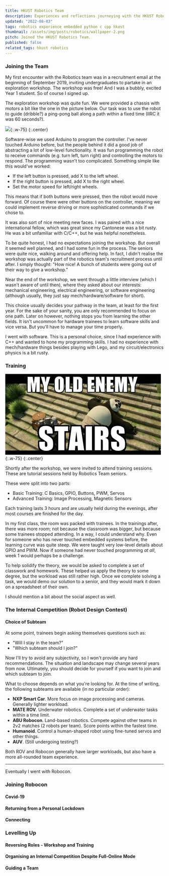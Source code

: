```yaml
---
title: HKUST Robotics Team
description: Experiences and reflections journeying with the HKUST Robotics Team.
updated: "2022-08-03"
tags: robotics experience embedded python c cpp hkust
thumbnail: /assets/img/posts/robotics/wallpaper-2.png
pitch: Joined the HKUST Robotics Team.
published: false
related_tags: hkust robotics
---
```


### Joining the Team
My first encounter with the Robotics team was in a recruitment email at the beginning of September 2019, inviting undergraduates to partake in an exploration workshop. The workshop was free! And I was a bubbly, excited Year 1 student. So of course I signed up.

The exploration workshop was quite fun. We were provided a chassis with motors a bit like the one in the picture below. Our task was to use the robot to guide (dribble?) a ping-pong ball along a path within a fixed time (IIRC it was 60 seconds?).

![](/assets/img/posts/robocon-2020/chassis-example.jpeg){:.w-75}
{:.center}

Software-wise we used Arduino to program the controller. I've never touched Arduino before, but the people behind it did a good job of abstracting a lot of low-level functionality. It was fun programming the robot to receive commands (e.g. turn left, turn right) and controlling the motors to respond. The programming wasn't too complicated. Something simple like this would've worked:

* If the left button is pressed, add X to the left wheel.
* If the right button is pressed, add X to the right wheel.
* Set the motor speed for left/right wheels.

This means that if both buttons were pressed, then the robot would move forward. Of course there were other buttons on the controller, meaning we could implement reverse driving or more sophisticated commands if we chose to.

It was also sort of nice meeting new faces. I was paired with a nice international fellow, which was great since my Cantonese was a bit rusty. He was a bit unfamiliar with C/C++, but he was helpful nonetheless.

To be quite honest, I had no expectations joining the workshop. But overall it seemed well planned, and I had some fun in the process. The seniors were quite nice, walking around and offering help. In fact, I didn't realise the workshop was actually part of the robotics team's recruitment process until after. I simply thought: "How nice! A bunch of students were going out of their way to give a workshop."

Near the end of the workshop, we went through a little interview (which I wasn't aware of until then), where they asked about our interests: mechanical engineering, electrical engineering, or software engineering (although usually, they just say mech/hardware/software for short).

This choice usually decides your pathway in the team, at least for the first year. For the sake of your sanity, you are only recommended to focus on one path. Later on however, nothing stops you from learning the other fields. It isn't uncommon for hardware trainees to learn software skills and vice versa. But you'll have to manage your time properly.

I went with software. This is a personal choice, since I had experience with C++ and wanted to hone my programming skills. I had no experience with mech/hardware things besides playing with Lego, and my circuit/electronics physics is a bit rusty.

### Training
![](/assets/img/memes/training.jpeg){:.w-75}
{:.center}

Shortly after the workshop, we were invited to attend training sessions. These are tutorial sessions held by Robotics Team seniors.

These were split into two parts:

* Basic Training: C Basics, GPIO, Buttons, PWM, Servos
* Advanced Training: Image Processing, Magnetic Sensors

<!-- Simplify to a couple paragraphs of more personal stuff? -->

Each training lasts 3 hours and are usually held during the evenings, after most courses are finished for the day.

In my first class, the room was packed with trainees. In the trainings after, there was more room; not because the classroom was bigger, but because some trainees stopped attending. In a way, I could understand why. Even for someone who has never touched embedded systems before, the learning curve was quite steep. We were taught very low-level details about GPIO and PWM. Now if someone had never touched programming *at all*, week 1 would perhaps be a challenge.

To help solidify the theory, we would be asked to complete a set of classwork and homework. These helped us apply the theory to some degree, but the workload was still rather high. Once we complete solving a task, we would demo our solution to a senior, and they would mark it down on a spreadsheet of their own.

I should mention a bit about the social aspect as well. 

<!-- TODO -->

### The Internal Competition (Robot Design Contest)

#### Choice of Subteam
At some point, trainees begin asking themselves questions such as:

* "Will I stay in the team?"
* "Which subteam should I join?"

Now I'll try to avoid any subjectivity, so I won't provide any hard recommendations. The situation and landscape may change several years from now. Ultimately, you should decide for yourself if you want to join and which subteam to join.

What to choose depends on what you're looking for. At the time of writing, the following subteams are available (in no particular order):

* **NXP Smart Car**. More focus on image processing and cameras. Generally lighter workload.
* **MATE ROV**. Underwater robotics. Complete a set of underwater tasks within a time limit.
* **ABU Robocon**. Land-based robotics. Compete against other teams in 2v2 matches (2 robots per team). Score points within the fastest time.
* **Humanoid**. Control a human-shaped robot using fine-tuned servos and other things.
* **AUV**. (Still undergoing testing?)

Both ROV and Robocon generally have larger workloads, but also have a more all-rounded team experience.

----

Eventually I went with Robocon.

<!-- TODO -->


### Joining Robocon
#### Covid-19
#### Returning from a Personal Lockdown
#### Connecting

### Levelling Up
#### Reversing Roles - Workshop and Training
#### Organising an Internal Competition Despite Full-Online Mode
#### Guiding a Team
<!-- Summarise Robocon 2021. -->

### 
<!-- Administrative, Social Gatherings -->

